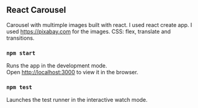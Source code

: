 ## React Carousel
Carousel with multimple images built with react.
I used react create app.
I used https://pixabay.com for the images. 
CSS: flex, translate and transitions. 

### `npm start`

Runs the app in the development mode.<br />
Open [http://localhost:3000](http://localhost:3000) to view it in the browser.

### `npm test`

Launches the test runner in the interactive watch mode.

